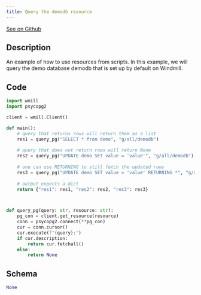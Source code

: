 ```yaml
---
title: Query the demodb resource
---
```


[See on Github](https://github.com/windmill-labs/windmill/blob/main/starter/scripts/u/bot/postgres_example.py)

## Description


An example of how to use resources from scripts. In this example, we will query the demo database demodb that is set up by default on Windmill.

## Code

```python
import wmill
import psycopg2

client = wmill.Client()

def main():
    # query that returns rows will return them as a list
    res1 = query_pg("SELECT * from demo", "g/all/demodb")
                                                                                  
    # query that does not return rows will return None
    res2 = query_pg("UPDATE demo SET value = 'value'", "g/all/demodb")
                                                                                  
    # one can use RETURNING to still fetch the updated rows
    res3 = query_pg("UPDATE demo SET value = 'value' RETURNING *", "g/all/demodb")
                                                                                  
    # output expects a dict
    return {"res1": res1, "res2": res2, "res3": res3}



def query_pg(query: str, resource: str):
    pg_con = client.get_resource(resource)
    conn = psycopg2.connect(**pg_con)
    cur = conn.cursor()
    cur.execute(f"{query};")
    if cur.description:
        return cur.fetchall()
    else:
        return None
```

## Schema

```python
None
```

